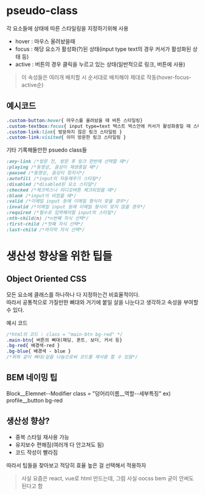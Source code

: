 # pseudo-class 
각 요소들에 상태에 따른 스타일링을 지정하기위해 사용
- hover : 마우스 올려놨을때
- focus : 해당 요소가 활성화(?)된 상태(input type text의 경우 커서가 활성화된 상태 등)
- active : 버튼의 경우 클릭을 누르고 있는 상태(일반적으로 링크, 버튼에 사용)
> 이 속성들은 여러개 배치할 시 순서대로 배치해야 제대로 작동(hover-focus-active순)

## 예시코드
```css
.custom-button:hover{ 마우스를 올려놨을 때 버튼 스타일링}
.custom-textbox:focus{ input type=text 텍스트 박스안에 커서가 활성화중일 때 스타일링 }
.custom-link:link{ 방문하지 않은 링크 스타일링 }
.custom-link:visited{ 이미 방문한 링크 스타일링 }
```


기타 기록해둘만한 psuedo class들
```css
:any-link /*방문 전, 방문 후 링크 한번에 선택할 때*/
:playing /*동영상, 음성이 재생중일 때*/
:paused /*동영상, 음성이 정지시*/
:autofill /*input의 자동채우기 스타일*/
:disabled /*disabled된 요소 스타일*/
:checked /*체크박스나 라디오버튼 체크되었을 때*/
:blank /*input이 비었을 때*/
:valid /*이메일 input 등에 이메일 형식이 맞을 경우*/
:invalid /*이메일 input 등에 이메일 형식이 맞지 않을 경우*/
:required /*필수로 입력해야할 input의 스타일*/
:nth-child(n) /*n번째 자식 선택*/
:first-child /*첫째 자식 선택*/
:last-child /*마지막 자식 선택*/
```

# 생산성 향상을 위한 팁들
## Object Oriented CSS
모든 요소에 클래스를 하나하나 다 지정하는건 비효율적이다.  
따라서 공통적으로 가질만한 뼈대와 거기에 붙일 살을 나눈다고 생각하고 속성을 부여할 수 있다.  

예시 코드
```css
/*html의 코드 : class = "main-btn bg-red" */
.main-btn{ 버튼의 뼈대(패딩, 폰트, 보더, 커서 등}
.bg-red{ 배경색-red }
.bg-blue{ 배경색 - blue }
/*위와 같이 뼈대/살을 나눔으로써 코드를 재사용 할 수 있음*/
```
## BEM 네이밍 팁
Block__Elemnet--Modifier
class = "덩어리이름__역할--세부특징"
ex) profile__button bg-red


## 생산성 향상?
- 중복 스타일 재사용 가능
- 유지보수 편해짐(여러개 다 안고쳐도 됨)
- 코드 작성이 빨라짐

따라서 팁들을 찾아보고 적당히 효율 높은 걸 선택해서 적용하자

> 사실 요즘은 react, vue로 html 만드는데, 그럼 사실 oocss bem 굳이 안써도 된다고 함
